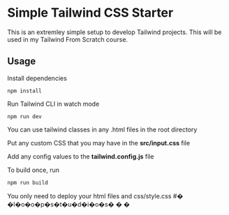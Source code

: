 # Simple Tailwind CSS Starter 

This is an extremley simple setup to develop Tailwind projects. This will be used in my Tailwind From Scratch course.

## Usage

Install dependencies

```
npm install
```

Run Tailwind CLI in watch mode

```
npm run dev
```

You can use tailwind classes in any .html files in the root directory

Put any custom CSS that you may have in the **src/input.css** file

Add any config values to the **tailwind.config.js** file

To build once, run

```
npm run build
```

You only need to deploy your html files and css/style.css
#� �l�o�o�p�s�t�u�d�i�o�s�
�
�
